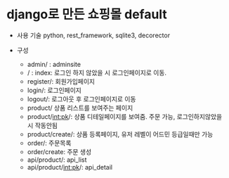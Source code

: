 # django로 만든 쇼핑몰 default

  - 사용 기술
    python, rest_framework, sqlite3, decorector
    
  - 구성
    - admin/ : adminsite
    - / : index: 로그인 하지 않았을 시 로그인페이지로 이동.
    - register/: 회원가입페이지
    - login/: 로그인페이지
    - logout/: 로그아웃 후 로그인페이지로 이동
    - product/ 상품 리스트를 보여주는 페이지
    - product/<int:pk>/: 상품 디테일페이지를 보여줌. 주문 가능, 로그인하지않았을 시 작동안됨
    - product/create/: 상품 등록페이지, 유저 레벨이 어드민 등급일때만 가능
    - order/: 주문목록
    - order/create: 주문 생성
    - api/product/: api_list
    - api/product/<int:pk>/: api_detail
    
  
